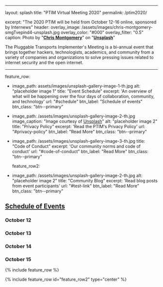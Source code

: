 ---
layout: splash
title: "PTIM Virtual Meeting 2020"
permalink: /ptim2020/

excerpt: "The 2020 PTIM will be held from October 12-16 online, sponsored by Internews"
header:
  overlay_image:  /assets/images/chris-montgomery-smgTvepind4-unsplash.jpg
    overlay_color: "#000"
  	overlay_filter: "0.5"
  caption: Photo by "[**Chris Montgomery**](https://unsplash.com/@cwmonty)" on "[**Unsplash**](https://unsplash.com/s/photos/conference)"

 The Pluggable Transports Implementer's Meeting is a bi-annual event that brings together hackers, technologists, academics, and community from a variety of companies and organizations to solve pressing issues related to internet security and the open internet.

----------

feature_row:
  - image_path: assets/images/unsplash-gallery-image-1-th.jpg
    alt: "placeholder image 1"
    title: "Event Schedule"
    excerpt: 'An overview of what will be happening over the four days of collaboration, community, and technology'
       url: "#schedule"
    btn_label: "Schedule of events"
    btn_class: "btn--primary"

   - image_path: /assets/images/unsplash-gallery-image-2-th.jpg
    image_caption: "Image courtesy of [Unsplash](https://unsplash.com/)"
    alt: "placeholder image 2"
    title: "Privacy Policy"
    excerpt: 'Read the PTIM's Privacy Policy'
     url: "#privacy-policy"
    btn_label: "Read More"
    btn_class: "btn--primary"

  - image_path: /assets/images/unsplash-gallery-image-3-th.jpg
    title: "Code of Conduct"
    excerpt: 'Our community norms and code of conduct'
     url: "#code-of-conduct"
    btn_label: "Read More"
    btn_class: "btn--primary"

    feature_row2:
  - image_path: /assets/images/unsplash-gallery-image-2-th.jpg
    alt: "placeholder image 2"
    title: "Community Blog"
    excerpt: 'Read blog posts from event participants'
    url: "#test-link"
    btn_label: "Read More"
    btn_class: "btn--primary"

## [Schedule of Events](#schedule)

### October 12

### October 13


### October 14



### October 15



{% include feature_row %}

{% include feature_row id="feature_row2" type="center" %}